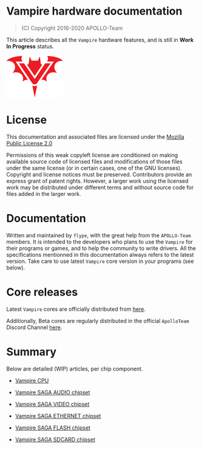 # Vampire hardware documentation

> (C) Copyright 2016-2020 APOLLO-Team

This article describes all the `Vampire` hardware features, and is still in **Work In Progress** status.

![Vampire Logo](ASSETS/V_LOGO.png)

# License

This documentation and associated files are licensed under the [Mozilla Public License 2.0](../LICENSE)

Permissions of this weak copyleft license are conditioned on making available source code of licensed files and modifications of those files under the same license (or in certain cases, one of the GNU licenses). Copyright and license notices must be preserved. Contributors provide an express grant of patent rights. However, a larger work using the licensed work may be distributed under different terms and without source code for files added in the larger work.

# Documentation

Written and maintained by `flype`, with the great help from the `APOLLO-Team` members. It is intended to the developers who plans to use the `Vampire` for their programs or games, and to help the community to write drivers. All the specifications mentionned in this documentation always refers to the latest version. Take care to use latest `Vampire` core version in your programs (see below).

# Core releases

Latest `Vampire` cores are officially distributed from [here](https://www.apollo-accelerators.com/wiki/doku.php/start#core_and_software_updates). 

Additionally, Beta cores are regularly distributed in the official `ApolloTeam` Discord Channel [here](https://discord.gg/bM684VW).

# Summary

Below are detailed (WIP) articles, per chip component.

* [Vampire CPU](CPU)

* [Vampire SAGA AUDIO chipset](AUDIO)

* [Vampire SAGA VIDEO chipset](VIDEO)

* [Vampire SAGA ETHERNET chipset](ETHERNET)

* [Vampire SAGA FLASH chipset](FLASH)

* [Vampire SAGA SDCARD chipset](SDCARD)
